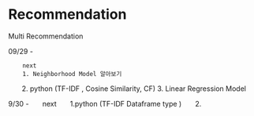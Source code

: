 # Recommendation
Multi Recommendation 

09/29 - 
        
        next
        1. Neighborhood Model 알아보기
        2. python (TF-IDF , Cosine Similarity, CF)
        3. Linear Regression Model 

 

9/30 - 
        next 
        1.python (TF-IDF Dataframe type ) 
        2.
